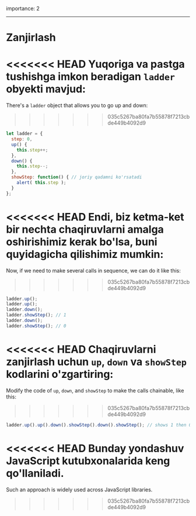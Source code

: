 importance: 2

---

# Zanjirlash

<<<<<<< HEAD
Yuqoriga va pastga tushishga imkon beradigan `ladder` obyekti mavjud:
=======
There's a `ladder` object that allows you to go up and down:
>>>>>>> 035c5267ba80fa7b55878f7213cbde449b4092d9

```js
let ladder = {
  step: 0,
  up() { 
    this.step++;
  },
  down() { 
    this.step--;
  },
  showStep: function() { // joriy qadamni ko'rsatadi
    alert( this.step );
  }
};
```

<<<<<<< HEAD
Endi, biz ketma-ket bir nechta chaqiruvlarni amalga oshirishimiz kerak bo'lsa, buni quyidagicha qilishimiz mumkin:
=======
Now, if we need to make several calls in sequence, we can do it like this:
>>>>>>> 035c5267ba80fa7b55878f7213cbde449b4092d9

```js
ladder.up();
ladder.up();
ladder.down();
ladder.showStep(); // 1
ladder.down();
ladder.showStep(); // 0
```

<<<<<<< HEAD
Chaqiruvlarni zanjirlash uchun `up`, `down` va `showStep` kodlarini o'zgartiring:
=======
Modify the code of `up`, `down`, and `showStep` to make the calls chainable, like this:
>>>>>>> 035c5267ba80fa7b55878f7213cbde449b4092d9

```js
ladder.up().up().down().showStep().down().showStep(); // shows 1 then 0
```

<<<<<<< HEAD
Bunday yondashuv JavaScript kutubxonalarida keng qo'llaniladi.
=======
Such an approach is widely used across JavaScript libraries.
>>>>>>> 035c5267ba80fa7b55878f7213cbde449b4092d9
